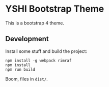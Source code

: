# YSHI Bootstrap Theme
This is a bootstrap 4 theme.

## Development
Install some stuff and build the project:

```Shell
npm install -g webpack rimraf
npm install
npm run build
```

Boom, files in `dist/`.
